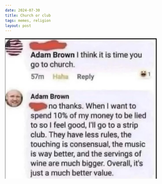 ```yaml
---
date: 2024-07-30
title: Church or club
tags: memes, religion
layout: post
---
```



![churchclub](https://raw.githubusercontent.com/muneer78/muneer78.github.io/master/images/stripclub.jpg)